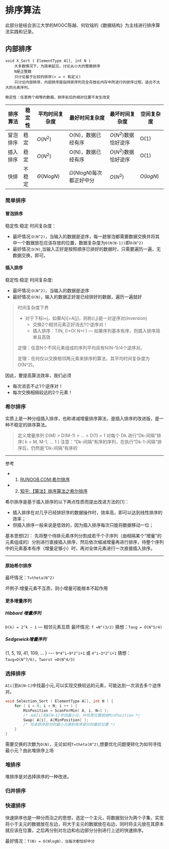 # 排序算法
此部分是结合浙江大学的MOOC陈越、何钦铭的《数据结构》为主线进行排序算法实践和记录。
## 内部排序
```
void X_Sort ( ElementType A[], int N )
	大多数情况下，为简单起见，讨论从小大的整数排序
	N是正整数
	只讨论基于比较的排序(> = < 有定义)
	只讨论内部排序，内部排序是指待排序列完全存放在内存中所进行的排序过程，适合不太大的元素序列。

稳定性：任意两个相等的数据，排序前后的相对位置不发生改变
```
|排序算法|稳定性|平均时间复杂度|最好时间复杂度|最坏时间复杂度|空间复杂度
|-------|------|---------|-------|--------|--|
|冒泡排序|稳定|$O(N^2)$|O(N)，数据已经有序|$O(N^2)$数据恰好逆序|O(1)|
|插入排序|稳定|$O(N^2)$|O(N)，数据已经有序|$O(N^2)$数据恰好逆序|O(1)|
|快排|不稳定|$\Theta (NlogN)$|$\Omega(NlogN)$每次都正好中分|$O(N^2)$|$O(logN)$|
### 简单排序

#### 冒泡排序
稳定性:稳定
时间复杂度：
- 最坏情况:`O(N^2)`，当输入的数据是逆序，每一趟冒泡都需要数据交换并将其中一个数据放在应该存放的位置，数据复杂度为`O(N(N-1))`即`O(N^2)`
- 最好情况:`O(N)`,当输入正好是按照顺序已排好的数据时，只需要遍历一遍，无数据交换，即可。

#### 插入排序
稳定性:稳定
时间复杂度:
- 最坏情况:`O(N^2)`，当输入的数据是逆序
- 最好情况:`O(N)`，输入的数据正好是已经排好的数据，遍历一遍就好

> 时间复杂度下界
> - 对于下标i<j，如果A[i]>A[j]，则称(i,j)是一对逆序对(inversion)
>     - 交换2个相邻元素正好消去1个逆序对！
>     - 插入排序：T(N, I)=O( N+I ) — 如果序列基本有序，则插入排序简单且高效
>
> 定理：任意N个不同元素组成的序列平均具有N(N-1)/4个逆序对。
> 
> 定理：任何仅以交换相邻两元素来排序的算法，其平均时间复杂度为O(N^2)。

因此，要提高算法效率，我们必须
- 每次消去不止1个逆序对！
- 每次交换相隔较远的2个元素！

### 希尔排序
实质上是一种分组插入排序，也称递减增量排序算法，是插入排序的改进版，是一种不稳定的排序算法。
> 定义增量序列 D(M) > D(M-1) > … > D(1) = 1
> 对每个 Dk 进行“Dk-间隔”排序( k = M, M-1, … 1 )
> 注意：“Dk-间隔”有序的序列，在执行“Dk-1-间隔”排序后，仍然是“Dk-间隔”有序的
***
参考
- 1. [RUNOOB.COM:希尔排序](https://www.runoob.com/w3cnote/shell-sort.html)
- 2. [知乎:【算法】排序算法之希尔排序](https://zhuanlan.zhihu.com/p/122632213)

希尔排序是基于插入排序的以下两点性质而提出改进方法的[1]：
- 插入排序在对几乎已经排好序的数据操作时，效率高，即可以达到线性排序的效率；
- 但插入排序一般来说是低效的，因为插入排序每次只能将数据移动一位；

基本思想[2]：
先将整个待排元素序列分割成若干个子序列（由相隔某个“增量”的元素组成的）分别进行直接插入排序，然后依次缩减增量再进行排序，待整个序列中的元素基本有序（增量足够小）时，再对全体元素进行一次直接插入排序。

***
#### 原始希尔排序
最坏情况：`T=theta(N^2)`

坏例子:增量元素不互质，则小增量可能根本不起作用
#### 更多增量序列
##### Hibbard 增量序列
`D(k) = 2^k – 1` — 相邻元素互质
最坏情况: `T =N^(3/2)`
猜想：`Tavg = O(N^5/4)`

##### Sedgewick增量序列
{1, 5, 19, 41, 109, … } 
--- `9*4^i–9*2^i+1` 或 `4^i–3*2^i+1`
猜想：`Tavg=O(N^7/6)`，`Tworst =O(N^4/3)`

### 选择排序
`A[i]`到`A[N–1]`中找最小元,可以实现交换较远的元素，可能达到一次消去多个逆序对。
```C++
void Selection_Sort ( ElementType A[], int N ) {
	for ( i = 0; i < N; i ++ ) {
		MinPosition = ScanForMin( A, i, N–1 ); 
		/* 从A[i]到A[N–1]中找最小元，并将其位置赋给MinPosition */
		Swap( A[i], A[MinPosition] );
		/* 将未排序部分的最小元换到有序部分的最后位置 */
	}
}
```
需要交换的次数为`O(N)`，无论如何`T=theta(N^2)`,想要优化问题便转化为如何寻找最小元？由此堆排序上场

### 堆排序
堆排序是对选择排序的一种改进。

### 归并排序


### 快速排序
快速排序也是一种分而治之的思想，选定一个主元，将数据划分为两个子集，实现将小于主元的数据放在左边，将大于主元的数据放在右边，同时将主元放在其原本就应该在位置，之后再分别对左边和右边部分分别进行上述的快速排序。

最好情况：```T(N) = O(NlogN)，当每次都恰好中分```

